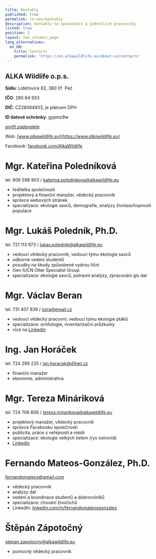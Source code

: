 ```yaml
---
title: Kontakty
published: true
permalink: /o-nas/kontakty
description: kontakty na společnost a jednotlivé pracovníky
listed: true
position: 2
layout: two_columns_page
lang_alternatives:
  en_GB:
    title: Contacts
    permalink: 'https://en.alkawildlife.eu/about-us/contacts'
---
```

## ALKA Wildlife o.p.s.

**Sídlo**: Lidéřovice 62, 380 01  Peč 

**IČO**: 280 64 933

**DIČ**: CZ28064933, je plátcem DPH

**ID datové schránky**: gypmz9w

_[profil zadavatele](https://www.vhodne-uverejneni.cz/profil/28064933)_

_Web: [www.alkawildlife.eu](https://www.alkawildlife.eu)_

Facebook:
[facebook.com/AlkaWildlife](https://www.facebook.com/AlkaWildlife)

# Mgr. Kateřina Poledníková

tel: 606 598 903 / katerina.polednikova@alkawildlife.eu

* ředitelka společnosti
* projektový a finanční manažer, vědecký pracovník
* správce webových stránek
* specializace: ekologie savců, demografie, analýzy životaschopnosti populace

# Mgr. Lukáš Poledník, Ph.D.

tel: 721 113 973 / lukas.polednik@alkawildlife.eu

* vedoucí vědecký pracovník; vedoucí týmu ekologie savců
* odborné vedení studentů
* posudky na škody způsobené vydrou říční
* člen IUCN Otter Specialist Group
* specializace: ekologie savců, potravní analýzy, zpracování gis dat

# Mgr. Václav Beran

tel: 731 407 839 / lutra@email.cz 

* vedoucí vědecký pracovní; vedoucí týmu ekologie ptáků
* specializace: ornitologie, inventarizační průzkumy 
* více na [Linkedin](https://www.linkedin.com/in/václav-beran-5709705a)

# Ing. Jan Horáček

tel: 724 299 225 / jan.horacek@d1net.cz

* finanční manažer
* ekonomie, administrativa

# Mgr. Tereza Mináriková

tel: 724 706 806 / tereza.minarikova@alkawildlife.eu

* projektový manažer, vědecký pracovník
* správce Facebooku společnosti
* publicita, práce s veřejností a médii
* specializace: ekologie velkých šelem (rys ostrovid)
* [Linkedin](https://cz.linkedin.com/in/tereza-mináriková-a6382753)

# Fernando Mateos-González, Ph.D.

fernandomateos@gmail.com 

* vědecký pracovník
* analýzy dat
* vedení a koordinace studentů a dobrovolníků
* specializace: chování živočichů
* LinkedIn: [linkedin.com/in/fernandomateosgonzalez](https://www.linkedin.com/in/fernandomateosgonzalez)

# Štěpán Zápotočný

stepan.zapotocny@alkawildlife.eu

* pomocný vědecký pracovník
